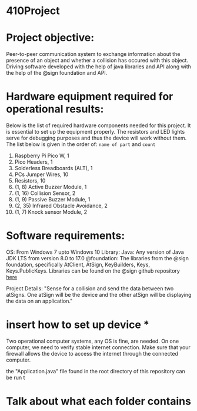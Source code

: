 # 410Project

# Project objective:
Peer-to-peer communication system to exchange information about
the presence of an object and whether a collision has occured
with this object. Driving software developed with the help of
java libraries and API along with the help of the @sign foundation and API.

# Hardware equipment required for operational results: 
Below is the list of required hardware components needed for this project.
It is essential to set up the equipment properly. The resistors and LED lights
serve for debugging purposes and thus the device will work without them.
The list below is given in the order of: `name of part` and `count`

1.  Raspberry Pi Pico W, 1
2.  Pico Headers, 1
3.  Solderless Breadboards (ALT), 1      
4.  PCs Jumper Wires, 10
5.  Resistors, 10
6.  (1, 8) Active Buzzer Module, 1
7.  (1, 16) Collision Sensor, 2
8.  (1, 9) Passive Buzzer Module, 1
9.  (2, 35) Infrared Obstacle Avoidance, 2    
10. (1, 7) Knock sensor Module, 2	

# Software requirements: 

OS: From Windows 7 upto Windows 10
Library: 
Java: Any version of Java JDK LTS from version 8.0 to 17.0
@foundation: The libraries from the @sign foundation, specifically
AtClient, AtSign, KeyBuilders, Keys, Keys.PublicKeys.
Libraries can be found on the @sign github repository [here](https://github.com/atsign-foundation/)

Project Details:
"Sense for a collision and send the data between two atSigns.
One atSign will be the device and the other atSign will 
be displaying the data on an application."

#  insert how to set up device *

Two operational computer systems, any OS is fine, are needed.
On one computer, we need to verify stable internet connection.
Make sure that your firewall allows the device to access the internet
through the connected computer.


the "Application.java" file found in the 
root directory of this repository can be run t

# Talk about what each folder contains
